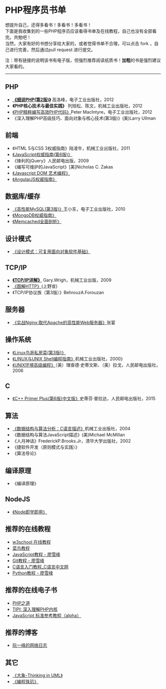# PHP程序员书单

想提升自己，还得多看书！多看书！多看书！<br/>
下面是我收集到的一些PHP程序员应该看得书单及在线教程，自己也没有全部看完。共勉吧！<br/>
当然，大家有好的书想分享给大家的，或者觉得书单不合理，可以点击 fork ，自己进行完善，然后通过pull request 进行提交。

注：带有链接的说明该书有电子版，但强烈推荐阅读纸质书！**加粗**的书是强烈建议大家看的。

---


## PHP
- **[《细说PHP(第2版)》](http://www.jb51.net/books/105314.html)** 高洛峰，电子工业出版社，2012
- **《PHP核心技术与最佳实践》** 列旭松、陈文，机械工业出版社，2012
- [《PHP精粹编写高效PHP代码》](http://www.jb51.net/books/218921.html)Peter MacIntyre，电子工业出版社，2012
- 《深入理解PHP高级技巧、面向对象与核心技术(第3版)》(美)Larry Ullman

## 前端
-  《HTML 5与CSS 3权威指南》陆凌牛，机械工业出版社，2011
-  [《JavaScript权威指南(第6版)》](http://www.jb51.net/books/73981.html)
-  《锋利的jQuery》人民邮电出版，2009
-  《编写可维护的JavaScript》[美]Nicholas C. Zakas
-  [《Javascript DOM 艺术编程》](http://pan.baidu.com/s/1gdAIRPx)
-  [《AngularJS权威指南》](http://pan.baidu.com/s/1eQjUwWa)


## 数据库/缓存
- [《高性能MySQL(第3版)》](http://www.linuxidc.com/Linux/2014-10/108464.htm)王小东，电子工业出版社，2010
- [《MongoDB权威指南》](http://pan.baidu.com/s/1jGp8Wya)
- [《Memcached全面剖析》](http://pan.baidu.com/s/1eQktDr8)

## 设计模式
- [《设计模式：可复用面向对象软件基础》](http://pan.baidu.com/s/1eQ8Fiwi)

## TCP/IP
- **[《TCP/IP详解》](http://www.3987.com/xiazai/2/48/158/40780.html)** Gary.Wrigh，机械工业出版，2009
- [《图解HTTP》](http://pan.baidu.com/s/1pJOFP2r)(上野宣)
- 《TCP/IP协议族（第3版）》BehrouzA.Forouzan

## 服务器
- [《实战Nginx:取代Apache的高性能Web服务器》](http://download.csdn.net/download/q782115868/4704817)张宴

## 操作系统
- [《Linux鸟哥私房菜(第3版)》](http://www.ifunmac.com/2013/05/linux-basic-niao3/)
- [《LINUX与UNIX Shell编程指南》](http://www.jb51.net/books/58118.html)机械工业出版社，2000》
- [《UNIX环境高级编程》](http://download.csdn.net/download/fengfengdiandia/4372834)（美）理查德·史蒂文斯、（美）拉戈，人民邮电出版社，2006

## C
- [《C++ Primer Plus(第6版)中文版》](http://www.linuxidc.com/Linux/2014-05/101227.htm)史蒂芬·普拉达，人民邮电出版社，2015

## 算法
- [《数据结构与算法分析：C语言描述》](http://www.linuxidc.com/Linux/2014-04/99735.htm)机械工业出版社，2004
- 《数据结构与算法JavaScript描述》(美)Michael McMillan
- 《人月神话》FrederickP.Brooks.Jr，清华大学出版社，2002
- 《捷软件开发（原则模式与实践）》
- 《算法导论》

## 编译原理
- 《编译原理》

## NodeJS
- [《Node即学即用》](http://pan.baidu.com/s/1dDppfWH)

## 推荐的在线教程
- [w3school 在线教程](http://www.w3school.com.cn/)
- [菜鸟教程](http://www.runoob.com/)
- [JavaScript教程 - 廖雪峰](http://www.liaoxuefeng.com/wiki/001434446689867b27157e896e74d51a89c25cc8b43bdb3000)
- [Git教程 - 廖雪峰](http://www.liaoxuefeng.com/wiki/0013739516305929606dd18361248578c67b8067c8c017b000)
- [C语言入门教程_C语言中文网](http://c.biancheng.net/cpp/u/jiaocheng/)
- [Python教程 - 廖雪峰](http://www.liaoxuefeng.com/wiki/0014316089557264a6b348958f449949df42a6d3a2e542c000)


## 推荐的在线电子书
- [PHP之道](http://wulijun.github.io/php-the-right-way/)
- [TIPI: 深入理解PHP内核](http://www.php-internals.com/)
- [JavaScript 标准参考教程（alpha）
](http://javascript.ruanyifeng.com/)

## 推荐的博客
- [阮一峰的网络日志](http://www.ruanyifeng.com/blog/)

## 其它
- [《大象-Thinking in UML》](http://pan.baidu.com/s/1o6mLCb4)
- [《编程珠玑》](http://pan.baidu.com/share/link?shareid=2216829899&uk=1646533095)




